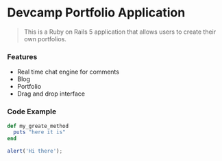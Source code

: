 # Devcamp Portfolio Application

> This is a Ruby on Rails 5 application that allows users to create their own portfolios.

### Features

- Real time chat engine for comments
- Blog
- Portfolio
- Drag and drop interface

### Code Example

```Ruby
def my_greate_method
  puts "here it is"
end
```

```javascript
alert('Hi there');
```
